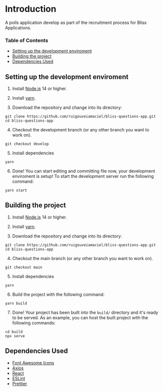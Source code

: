 # Introduction

A polls application develop as part of the recruitment process for Bliss Applications.

### Table of Contents

- [Setting up the development enviroment](#setting-up-the-development-enviroment)
- [Building the project](#building-the-project)
- [Dependencies Used](#dependencies-used)

## Setting up the development enviroment

1. Install [Node.js](https://nodejs.org/en/) 14 or higher.

2. Install [yarn](https://classic.yarnpkg.com/lang/en/docs/install/#debian-stable).

3. Download the repository and change into its directory:
```
git clone https://github.com/ruigouveiamaciel/bliss-questions-app.git
cd bliss-questions-app
```

4. Checkout the development branch (or any other branch you want to work on).
```
git checkout develop
```

5. Install dependencies
```
yarn
```

6. Done! You can start editing and committing file now, your development enviroment is setup! To start the development server run the following command:
```
yarn start
```

## Building the project

1. Install [Node.js](https://nodejs.org/en/) 14 or higher.

2. Install [yarn](https://classic.yarnpkg.com/lang/en/docs/install/#debian-stable).

3. Download the repository and change into its directory:
```
git clone https://github.com/ruigouveiamaciel/bliss-questions-app.git
cd bliss-questions-app
```

4. Checkout the main branch (or any other branch you want to work on).
```
git checkout main
```

5. Install dependencies
```
yarn
```

6. Build the project with the following command:
```
yarn build
```

7. Done! Your project has been built into the `build/` directory and it's ready to be served. As an example, you can host the built project with the following commands:
```
cd build
npx serve
```

## Dependencies Used

- [Font Awesome Icons](https://fontawesome.com/)
- [Axios](https://axios-http.com/)
- [React](https://reactjs.org/)
- [ESLint](https://eslint.org/)
- [Prettier](https://prettier.io/)
